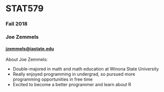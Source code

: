 # STAT579
### Fall 2018
### Joe Zemmels
#### <jzemmels@iastate.edu>

About Joe Zemmels:
- Double-majored in math and math education at Winona State University
- Really enjoyed programming in undergrad, so pursued more programming opportunities in free time
- Excited to become a better programmer and learn about R
